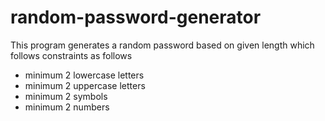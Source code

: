 # random-password-generator

This program generates a random password based on given length
which follows constraints as follows
  * minimum 2 lowercase letters
  * minimum 2 uppercase letters
  * minimum 2 symbols
  * minimum 2 numbers

